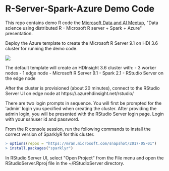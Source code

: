 # R-Server-Spark-Azure Demo Code

This repo contains demo R code the <a href="https://www.meetup.com/Data-AI-Microsoft/">Microsoft Data and AI Meetup</a>, "Data science using distributed R -  Microsoft R server + Spark + Azure" presentation.

Deploy the Azure template to create the Microsoft R Server 9.1 on HDI 3.6 cluster for running the demo code.

<a href="https://portal.azure.com/#create/Microsoft.Template/uri/https%3A%2F%2Fraw.githubusercontent.com%2Fsdonohoo%2FR-Server-Spark-Azure%2Fmaster%2FHDInsight-R-Server-9.1.json" target="_blank">
    <img src="http://azuredeploy.net/deploybutton.png"/>
</a>

The default template will create an HDInsight 3.6 cluster with:
	- 3 worker nodes
	- 1 edge node
	- Microsoft R Server 9.1
	- Spark 2.1
	- RStudio Server on the edge node

After the cluster is provisioned (about 20 minutes), connect to the RStudio Server UI on edge node at https://<clustername>.azurehdinsight.net/rstudio/

There are two login prompts in sequence. You will first be prompted for the 'admin' login you specified when creating the cluster. After providing the admin login,
you will be presented with the RStudio Server login page. Login with your sshuser id and password.

From the R console session, run the following commands to install the correct version of SparklyR for this cluster.

```R
> options(repos = "https://mran.microsoft.com/snapshot/2017-05-01")
> install.packages("sparklyr")
```

In RStudio Server UI, select "Open Project" from the File menu and open the RStudioServer.Rproj file in the ~/RStudioServer directory.
